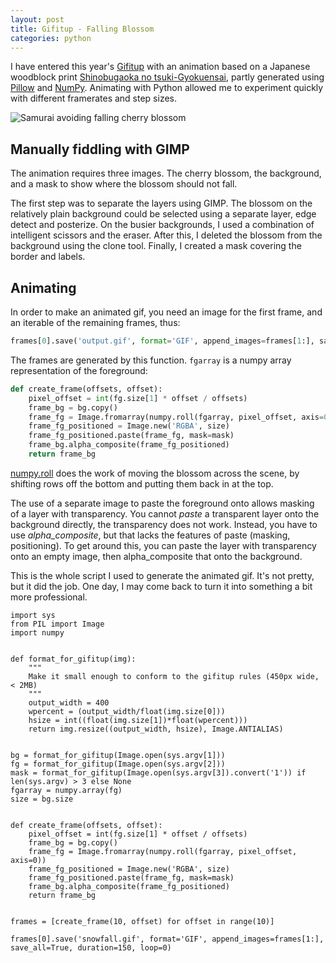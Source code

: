 ```yaml
---
layout: post
title: Gifitup - Falling Blossom
categories: python
---
```


I have entered this year's [Gifitup](https://gifitup.net/) with an animation based on a Japanese woodblock print
[Shinobugaoka no tsuki-Gyokuensai](https://www.europeana.eu/portal/en/record/9200424/oai_digitool_bibnat_ro_246569.html),
partly generated using [Pillow](https://pillow.readthedocs.io/en/stable/) and [NumPy](https://numpy.org/).  Animating with 
Python allowed me to experiment quickly with different framerates and step sizes.



![Samurai avoiding falling cherry blossom](/img/shinobugaoka.gif)

## Manually fiddling with GIMP

The animation requires three images.  The cherry blossom, the background, and a mask to show where the blossom should not fall.

The first step was to separate the layers using GIMP.  The blossom on the relatively plain background could be selected
using a separate layer, edge detect and posterize.  On the busier backgrounds, I used a combination of intelligent scissors
and the eraser.  After this, I deleted the blossom from the background using the clone tool.  Finally, I created a mask 
covering the border and labels.


## Animating

In order to make an animated gif, you need an image for the first frame, and an iterable of the remaining frames, thus:

```python
frames[0].save('output.gif', format='GIF', append_images=frames[1:], save_all=True, duration=150, loop=0)
```

The frames are generated by this function.  `fgarray` is a numpy array representation of the foreground:

```python
def create_frame(offsets, offset):
    pixel_offset = int(fg.size[1] * offset / offsets)
    frame_bg = bg.copy()
    frame_fg = Image.fromarray(numpy.roll(fgarray, pixel_offset, axis=0))
    frame_fg_positioned = Image.new('RGBA', size)
    frame_fg_positioned.paste(frame_fg, mask=mask)
    frame_bg.alpha_composite(frame_fg_positioned)
    return frame_bg
```

[numpy.roll](https://docs.scipy.org/doc/numpy/reference/generated/numpy.roll.html) does the work of moving the blossom 
across the scene, by shifting rows off the bottom and putting them back in at the top.

The use of a separate image to paste the foreground onto allows masking of a layer with transparency.  You
cannot _paste_ a transparent layer onto the background directly, the transparency does not work.  Instead, you have to use
_alpha_composite_, but that lacks the features of paste (masking, positioning).  To get around this, you can paste the 
layer with transparency onto an empty image, then alpha_composite that onto the background.


This is the whole script I used to generate the animated gif.  It's not pretty, but it did the job.  One day, I may come back
to turn it into something a bit more professional.


```
import sys
from PIL import Image
import numpy


def format_for_gifitup(img):
    """
    Make it small enough to conform to the gifitup rules (450px wide, < 2MB)
    """
    output_width = 400
    wpercent = (output_width/float(img.size[0]))
    hsize = int((float(img.size[1])*float(wpercent)))
    return img.resize((output_width, hsize), Image.ANTIALIAS)


bg = format_for_gifitup(Image.open(sys.argv[1]))
fg = format_for_gifitup(Image.open(sys.argv[2]))
mask = format_for_gifitup(Image.open(sys.argv[3]).convert('1')) if len(sys.argv) > 3 else None
fgarray = numpy.array(fg)
size = bg.size


def create_frame(offsets, offset):
    pixel_offset = int(fg.size[1] * offset / offsets)
    frame_bg = bg.copy()
    frame_fg = Image.fromarray(numpy.roll(fgarray, pixel_offset, axis=0))
    frame_fg_positioned = Image.new('RGBA', size)
    frame_fg_positioned.paste(frame_fg, mask=mask)
    frame_bg.alpha_composite(frame_fg_positioned)
    return frame_bg


frames = [create_frame(10, offset) for offset in range(10)]

frames[0].save('snowfall.gif', format='GIF', append_images=frames[1:], save_all=True, duration=150, loop=0)
```

